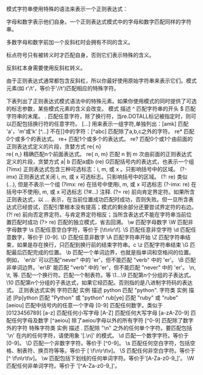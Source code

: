 模式字符串使用特殊的语法来表示一个正则表达式：

字母和数字表示他们自身。一个正则表达式模式中的字母和数字匹配同样的字符串。

多数字母和数字前加一个反斜杠时会拥有不同的含义。

标点符号只有被转义时才匹配自身，否则它们表示特殊的含义。

反斜杠本身需要使用反斜杠转义。

由于正则表达式通常都包含反斜杠，所以你最好使用原始字符串来表示它们。模式元素(如 r'/t'，等价于'//t')匹配相应的特殊字符。

下表列出了正则表达式模式语法中的特殊元素。如果你使用模式的同时提供了可选的标志参数，某些模式元素的含义会改变。
模式	描述
^	匹配字符串的开头
$	匹配字符串的末尾。
.	匹配任意字符，除了换行符，当re.DOTALL标记被指定时，则可以匹配包括换行符的任意字符。
[...]	用来表示一组字符,单独列出：[amk] 匹配 'a'，'m'或'k'
[^...]	不在[]中的字符：[^abc] 匹配除了a,b,c之外的字符。
re*	匹配0个或多个的表达式。
re+	匹配1个或多个的表达式。
re?	匹配0个或1个由前面的正则表达式定义的片段，贪婪方式
re{ n}	
re{ n,}	精确匹配n个前面表达式。
re{ n, m}	匹配 n 到 m 次由前面的正则表达式定义的片段，贪婪方式
a| b	匹配a或b
(re)	G匹配括号内的表达式，也表示一个组
(?imx)	正则表达式包含三种可选标志：i, m, 或 x 。只影响括号中的区域。
(?-imx)	正则表达式关闭 i, m, 或 x 可选标志。只影响括号中的区域。
(?: re)	类似 (...), 但是不表示一个组
(?imx: re)	在括号中使用i, m, 或 x 可选标志
(?-imx: re)	在括号中不使用i, m, 或 x 可选标志
(?#...)	注释.
(?= re)	前向肯定界定符。如果所含正则表达式，以 ... 表示，在当前位置成功匹配时成功，否则失败。但一旦所含表达式已经尝试，匹配引擎根本没有提高；模式的剩余部分还要尝试界定符的右边。
(?! re)	前向否定界定符。与肯定界定符相反；当所含表达式不能在字符串当前位置匹配时成功
(?> re)	匹配的独立模式，省去回溯。
\w	匹配字母数字
\W	匹配非字母数字
\s	匹配任意空白字符，等价于 [\t\n\r\f].
\S	匹配任意非空字符
\d	匹配任意数字，等价于 [0-9].
\D	匹配任意非数字
\A	匹配字符串开始
\Z	匹配字符串结束，如果是存在换行，只匹配到换行前的结束字符串。c
\z	匹配字符串结束
\G	匹配最后匹配完成的位置。
\b	匹配一个单词边界，也就是指单词和空格间的位置。例如， 'er\b' 可以匹配"never" 中的 'er'，但不能匹配 "verb" 中的 'er'。
\B	匹配非单词边界。'er\B' 能匹配 "verb" 中的 'er'，但不能匹配 "never" 中的 'er'。
\n, \t, 等.	匹配一个换行符。匹配一个制表符。等
\1...\9	匹配第n个分组的子表达式。
\10	匹配第n个分组的子表达式，如果它经匹配。否则指的是八进制字符码的表达式。
正则表达式实例
字符匹配
实例	描述
python	匹配 "python".
字符类
实例	描述
[Pp]ython	匹配 "Python" 或 "python"
rub[ye]	匹配 "ruby" 或 "rube"
[aeiou]	匹配中括号内的任意一个字母
[0-9]	匹配任何数字。类似于 [0123456789]
[a-z]	匹配任何小写字母
[A-Z]	匹配任何大写字母
[a-zA-Z0-9]	匹配任何字母及数字
[^aeiou]	除了aeiou字母以外的所有字符
[^0-9]	匹配除了数字外的字符
特殊字符类
实例	描述
.	匹配除 "\n" 之外的任何单个字符。要匹配包括 '\n' 在内的任何字符，请使用象 '[.\n]' 的模式。
\d	匹配一个数字字符。等价于 [0-9]。
\D	匹配一个非数字字符。等价于 [^0-9]。
\s	匹配任何空白字符，包括空格、制表符、换页符等等。等价于 [ \f\n\r\t\v]。
\S	匹配任何非空白字符。等价于 [^ \f\n\r\t\v]。
\w	匹配包括下划线的任何单词字符。等价于'[A-Za-z0-9_]'。
\W	匹配任何非单词字符。等价于 '[^A-Za-z0-9_]'。